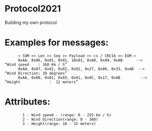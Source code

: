 # Protocol2021
Building my own protocol

  # Examples for messages:
          < SOM >< Len >< Seq >< Payload >< cs / CRC16 >< EOM >
          0xAA, 0x06, 0x01, 0x01, 10x01, 0xA0, 0xA9, 0xAB      -->       “Wind speed    : 160 Km / h”
          0xAA, 0x07, 0x01, 0x02, 0x02, 0x27, 0x00, 0x33, 0xAB  -->   “Wind Direction: 39 degrees”
          0xAA, 0x06, 0x01, 0x03, 0x01, 0x0C, 0x17, 0xAB         -->    “Height             :  12 meters”
  # Attributes:
            1 - Wind speed - (range: 0 - 255 km / h)
            2 - Wind Direction(range: 0 - 360)
            3 - Height(range: 10 - 15 meters)
